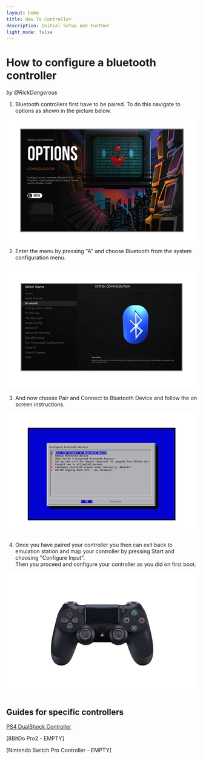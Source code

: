 ```yaml
---
layout: home
title: How To Controller
description: Initial Setup and Further
light_mode: false
---
```


# How to configure a bluetooth controller  
_by @RickDangerous_


1. Bluetooth controllers first have to be paired. To do this navigate to options as shown in the picture below.

![controller_3.png](../../../assets/guides/controller/controller_3.png "RetroPie Options Screen")

2. Enter the menu by pressing "A" and choose Bluetooth from the system configuration menu.

![controller_4.png](../../../assets/guides/controller/controller_4.png "System Configuration Menu")

3. And now choose Pair and Connect to Bluetooth Device and follow the on screen instructions.

![controller_5.png](../../../assets/guides/controller/controller_5.png "Configure Bluetooth Devices")

4. Once you have paired your controller you then can exit back to emulation station and map your controller by pressing Start and choosing "Configure Input".  
Then you proceed and configure your controller as you did on first boot.

![controller_6.png](../../../assets/guides/controller/controller_6.png "A random Picture of a random controller")

## Guides for specific controllers

[PS4 DualShock Controller](ps4_dualshock.md)

[8BitDo Pro2 - EMPTY]

[Nintendo Switch Pro Controller - EMPTY]
